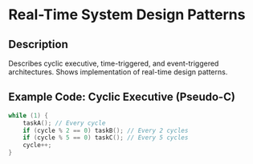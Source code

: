 # Real-Time System Design Patterns

## Description
Describes cyclic executive, time-triggered, and event-triggered architectures. Shows implementation of real-time design patterns.

## Example Code: Cyclic Executive (Pseudo-C)
```c
while (1) {
    taskA(); // Every cycle
    if (cycle % 2 == 0) taskB(); // Every 2 cycles
    if (cycle % 5 == 0) taskC(); // Every 5 cycles
    cycle++;
}
```
